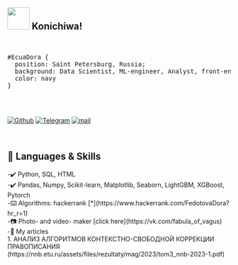 ## <img src="https://media.giphy.com/media/VgCDAzcKvsR6OM0uWg/giphy.gif" width="50"> Konichiwa!


<br/>
<pre>
#EcuaDora { 
  position: Saint Petersburg, Russia;  
  background: Data Scientist, ML-engineer, Analyst, front-end developer in the past; 
  color: navy 
}
</pre>
<br/>
<br/>

<p>
  <a href="https://github.com/EcuaDora" target="_blank"><img alt="Github" src="https://img.shields.io/badge/GitHub-%2312100E.svg?&style=for-the-badge&logo=Github&logoColor=white"/></a> 
  <a href="https://t.me/sense_of_sadness" target="_blank"><img alt="Telegram" src="https://img.shields.io/badge/telegram-%231DA1F2.svg?&style=for-the-badge&logo=telegram&logoColor=white"/></a> 
   <a href="mailto: FedotovaDora@yandex.ru" target="_blank"><img alt="mail" src="https://img.shields.io/badge/gmail-D14836?&style=for-the-badge&logo=gmail&logoColor=white" /></a>
  
</p>
<br/>

## 🔧 Languages & Skills
<p>
  -✔️ Python, SQL, HTML
  <br/>
  -✔️ Pandas, Numpy, Scikit-learn, Matplotlib, Seaborn, LightGBM, XGBoost, Pytorch
  <br/>
  -⌨️ Algorithms: hackerrank [*](https://www.hackerrank.com/FedotovaDora?hr_r=1)
   <br/>
  -📷 Photo- and video- maker [click here](https://vk.com/fabula_of_vagus)
  <br/>
  -🌱 My articles  <br/>
  1. АНАЛИЗ АЛГОРИТМОВ КОНТЕКСТНО-СВОБОДНОЙ КОРРЕКЦИИ ПРАВОПИСАНИЯ
(https://nnb.etu.ru/assets/files/rezultaty/mag/2023/tom3_nnb-2023-1.pdf)
  <br/>
  
  </p>






